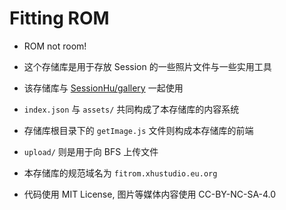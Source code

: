 # Fitting ROM

- ROM not room!

- 这个存储库是用于存放 Session 的一些照片文件与一些实用工具

- 该存储库与 [SessionHu/gallery](https://github.com/SessionHu/gallery) 一起使用

- `index.json` 与 `assets/` 共同构成了本存储库的内容系统

- 存储库根目录下的 `getImage.js` 文件则构成本存储库的前端

- `upload/` 则是用于向 BFS 上传文件

- 本存储库的规范域名为 `fitrom.xhustudio.eu.org`

- 代码使用 MIT License, 图片等媒体内容使用 CC-BY-NC-SA-4.0
